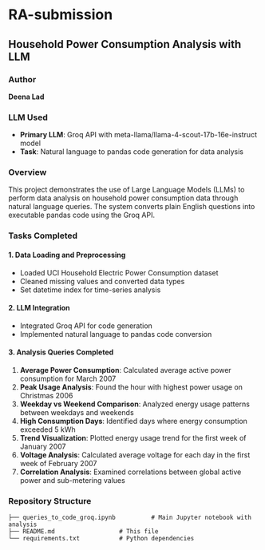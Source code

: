 # RA-submission
## Household Power Consumption Analysis with LLM

### Author
**Deena Lad** 

### LLM Used
- **Primary LLM**: Groq API with meta-llama/llama-4-scout-17b-16e-instruct model
- **Task**: Natural language to pandas code generation for data analysis

### Overview
This project demonstrates the use of Large Language Models (LLMs) to perform data analysis on household power consumption data through natural language queries. The system converts plain English questions into executable pandas code using the Groq API.

### Tasks Completed

#### 1. Data Loading and Preprocessing
- Loaded UCI Household Electric Power Consumption dataset
- Cleaned missing values and converted data types
- Set datetime index for time-series analysis

#### 2. LLM Integration
-  Integrated Groq API for code generation
-  Implemented natural language to pandas code conversion

#### 3. Analysis Queries Completed
1. **Average Power Consumption**: Calculated average active power consumption for March 2007
2. **Peak Usage Analysis**: Found the hour with highest power usage on Christmas 2006
3. **Weekday vs Weekend Comparison**: Analyzed energy usage patterns between weekdays and weekends
4. **High Consumption Days**: Identified days where energy consumption exceeded 5 kWh
5. **Trend Visualization**: Plotted energy usage trend for the first week of January 2007
6. **Voltage Analysis**: Calculated average voltage for each day in the first week of February 2007
7. **Correlation Analysis**: Examined correlations between global active power and sub-metering values

### Repository Structure
```
├── queries_to_code_groq.ipynb          # Main Jupyter notebook with analysis
├── README.md                  # This file
└── requirements.txt           # Python dependencies
```
